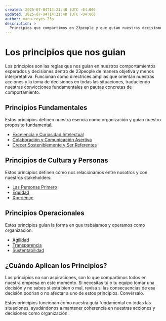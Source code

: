 ```yaml
---
created: 2025-07-04T14:21:48 (UTC -04:00)
updated: 2025-07-04T14:21:48 (UTC -04:00)
author: manu-reyes-23p
description: >
  Principios que compartimos en 23people y que guían nuestras decisiones y comportamientos.
---
```


# Los principios que nos guian

Los principios son las reglas que nos guían en nuestros comportamientos esperados y decisiones dentro de 23people de manera objetiva y menos interpretativa. Funcionan como directrices amplias que orientan nuestras acciones y la toma de decisiones en todas las situaciones, traduciendo nuestras convicciones fundamentales en pautas concretas de comportamiento.

## Principios Fundamentales

Estos principios definen nuestra esencia como organización y guían nuestro propósito fundamental.

- [Excelencia y Curiosidad Intelectual](fundamentals#excelencia-y-curiosidad-intelectual)
- [Colaboración y Comunicación Asertiva](fundamentals#colaboracion-y-comunicacion-asertiva)
- [Crecer Sosteniblemente y Ser Referentes](fundamentals#crecer-sosteniblemente-y-ser-referentes)

## Principios de Cultura y Personas

Estos principios definen cómo nos relacionamos entre nosotros y con nuestros stakeholders.

- [Las Personas Primero](culture#las-personas-primero)
- [Equidad](culture#equidad)
- [Xperience](culture#xperience)

## Principios Operacionales

Estos principios guían la forma en que trabajamos y operamos como organización.

- [Agilidad](operations#agilidad)
- [Transparencia](operations#transparencia)
- [Sustentabilidad](operations#sustentabilidad)

## ¿Cuándo Aplican los Principios?

Los principios no son aspiraciones, son lo que compartimos todos en nuestra empresa en este momento. Si necesitas tú o tu equipo tomar una decisión y no sabes si está bien o mal, revisa si las consecuencias de esa decisión podrían o no afectar a uno de estos principios. Convérsalo.

Estos principios funcionan como nuestra guía fundamental en todas las situaciones, ayudándonos a mantener coherencia en nuestras acciones y decisiones como organización.
